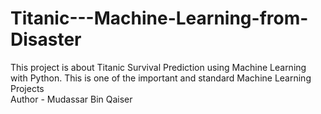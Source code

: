 # Titanic---Machine-Learning-from-Disaster
This project is about Titanic Survival Prediction using Machine Learning with Python. This is one of the important and standard Machine Learning Projects
<br>
Author - Mudassar Bin Qaiser
